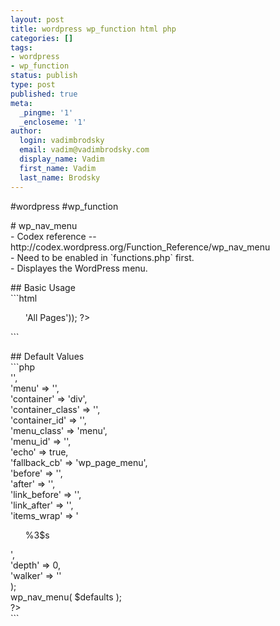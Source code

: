 ```yaml
---
layout: post
title: wordpress wp_function html php
categories: []
tags:
- wordpress
- wp_function
status: publish
type: post
published: true
meta:
  _pingme: '1'
  _encloseme: '1'
author:
  login: vadimbrodsky
  email: vadim@vadimbrodsky.com
  display_name: Vadim
  first_name: Vadim
  last_name: Brodsky
---
```

<p>#wordpress #wp_function</p>
<p># wp_nav_menu<br />
- Codex reference -- http://codex.wordpress.org/Function_Reference/wp_nav_menu<br />
- Need to be enabled in `functions.php` first.<br />
- Displayes the WordPress menu.</p>
<p>## Basic Usage<br />
```html</p>
<nav>
<ul>
    	 'All Pages')); ?&gt;
    </ul>
</nav>
<p>```</p>
<p>## Default Values<br />
```php<br />
 '',<br />
	'menu'            =&gt; '',<br />
	'container'       =&gt; 'div',<br />
	'container_class' =&gt; '',<br />
	'container_id'    =&gt; '',<br />
	'menu_class'      =&gt; 'menu',<br />
	'menu_id'         =&gt; '',<br />
	'echo'            =&gt; true,<br />
	'fallback_cb'     =&gt; 'wp_page_menu',<br />
	'before'          =&gt; '',<br />
	'after'           =&gt; '',<br />
	'link_before'     =&gt; '',<br />
	'link_after'      =&gt; '',<br />
	'items_wrap'      =&gt; '
<ul id="%1$s" class="%2$s">%3$s</ul>
<p>',<br />
	'depth'           =&gt; 0,<br />
	'walker'          =&gt; ''<br />
);<br />
wp_nav_menu( $defaults );<br />
?&gt;<br />
```</p>
